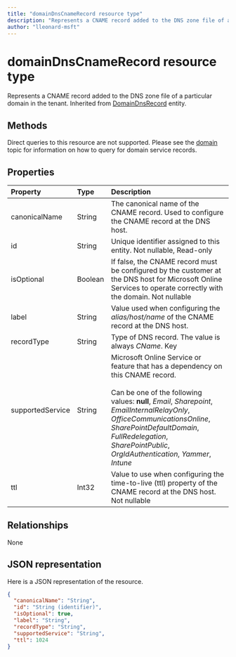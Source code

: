 ```yaml
---
title: "domainDnsCnameRecord resource type"
description: "Represents a CNAME record added to the DNS zone file of a particular domain in the tenant. Inherited from DomainDnsRecord entity."
author: "lleonard-msft"
---
```


# domainDnsCnameRecord resource type

Represents a CNAME record added to the DNS zone file of a particular domain in the tenant. Inherited from [DomainDnsRecord](domaindnsrecord.md) entity.


## Methods
Direct queries to this resource are not supported. Please see the [domain](domain.md) topic for information on how to query for domain service records.

## Properties
| Property	   | Type	|Description|
|:---------------|:--------|:----------|
|canonicalName|String| The canonical name of the CNAME record. Used to configure the CNAME record at the DNS host. |
|id|String| Unique identifier assigned to this entity. Not nullable, Read-only|
|isOptional|Boolean| If false, the CNAME record must be configured by the customer at the DNS host for Microsoft Online Services to operate correctly with the domain. Not nullable |
|label|String| Value used when configuring the *alias/host/name* of the CNAME record at the DNS host. |
|recordType|String| Type of DNS record. The value is always *CName*. Key|
|supportedService|String| Microsoft Online Service or feature that has a dependency on this CNAME record.</br></br>Can be one of the following values: **null**, *Email*, *Sharepoint*, *EmailInternalRelayOnly*, *OfficeCommunicationsOnline*, *SharePointDefaultDomain*, *FullRedelegation*, *SharePointPublic*, *OrgIdAuthentication*, *Yammer*, *Intune*|
|ttl|Int32| Value to use when configuring the time-to-live (ttl) property of the CNAME record at the DNS host. Not nullable |

## Relationships
None


## JSON representation
Here is a JSON representation of the resource.

<!-- {
  "blockType": "resource",
  "baseType": "microsoft.graph.domainDnsRecord",
  "optionalProperties": [

  ],
  "@odata.type": "microsoft.graph.domainDnsCnameRecord"
}-->

```json
{
  "canonicalName": "String",
  "id": "String (identifier)",
  "isOptional": true,
  "label": "String",
  "recordType": "String",
  "supportedService": "String",
  "ttl": 1024
}

```

<!-- uuid: 8fcb5dbc-d5aa-4681-8e31-b001d5168d79
2015-10-25 14:57:30 UTC -->
<!-- {
  "type": "#page.annotation",
  "description": "domainDnsCnameRecord resource",
  "keywords": "",
  "section": "documentation",
  "tocPath": ""
}-->